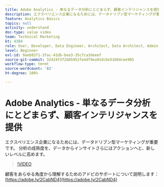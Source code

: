 ```yaml
---
title: Adobe Analytics - 単なるデータ分析にとどまらず、顧客インテリジャンスを提供
description: エクスペリエンス企業になるためには、データドリブン型マーケティングが重要です。 分析の成熟度を、データからインサイトさらにはアクションへと、新しいレベルに高めます。
feature: Analytics Basics
topics: null
activity: understand
doc-type: value video
team: Technical Marketing
kt: 4384
role: User, Developer, Data Engineer, Architect, Data Architect, Admin, Leader
level: Beginner
exl-id: 9aeb8371-3fac-41db-bea3-35c7ca3deeef
source-git-commit: 32424f3f2b05952fe4df9ea91dcbe51684cee905
workflow-type: tm+mt
source-wordcount: '82'
ht-degree: 100%

---
```


# Adobe Analytics - 単なるデータ分析にとどまらず、顧客インテリジャンスを提供

エクスペリエンス企業になるためには、データドリブン型マーケティングが重要です。 分析の成熟度を、データからインサイトさらにはアクションへと、新しいレベルに高めます。

>[!VIDEO](https://video.tv.adobe.com/v/31502/?quality=12)

顧客をあらゆる角度から理解するためのアドビのサポートについて説明します：[https://adobe.ly/2CabND4](https://adobe.ly/2CabND4)
